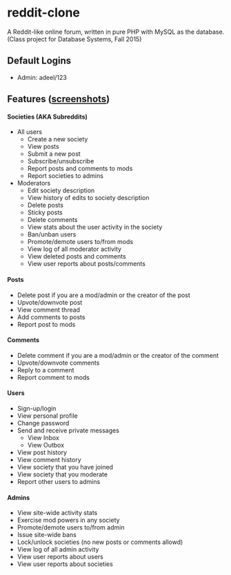 # reddit-clone
A Reddit-like online forum, written in pure PHP with MySQL as the database. (Class project for Database Systems, Fall 2015)

## Default Logins

* Admin: adeel/123

## Features ([screenshots](./Screenshots))
#### Societies (AKA Subreddits)
  - All users
    - Create a new society
    - View posts
    - Submit a new post
    - Subscribe/unsubscribe
    - Report posts and comments to mods
    - Report societies to admins
  - Moderators
    - Edit society description
    - View history of edits to society description
    - Delete posts
    - Sticky posts
    - Delete comments
    - View stats about the user activity in the society
    - Ban/unban users
    - Promote/demote users to/from mods
    - View log of all moderator activity
    - View deleted posts and comments
    - View user reports about posts/comments
#### Posts
  - Delete post if you are a mod/admin or the creator of the post
  - Upvote/downvote post
  - View comment thread
  - Add comments to posts
  - Report post to mods
#### Comments
  - Delete comment if you are a mod/admin or the creator of the comment
  - Upvote/downvote comments
  - Reply to a comment
  - Report comment to mods
#### Users
  - Sign-up/login
  - View personal profile
  - Change password
  - Send and receive private messages
    - View Inbox
    - View Outbox
  - View post history
  - View comment history
  - View society that you have joined
  - View society that you moderate
  - Report other users to admins
#### Admins
  - View site-wide activity stats
  - Exercise mod powers in any society
  - Promote/demote users to/from admin
  - Issue site-wide bans
  - Lock/unlock societies (no new posts or comments allowd)
  - View log of all admin activity
  - View user reports about users
  - View user reports about societies
  
